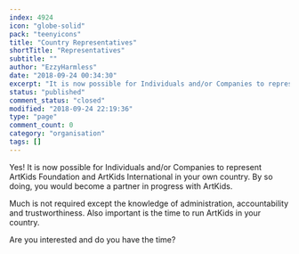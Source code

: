 ```yaml
---
index: 4924
icon: "globe-solid"
pack: "teenyicons"
title: "Country Representatives"
shortTitle: "Representatives"
subtitle: ""
author: "EzzyHarmless"
date: "2018-09-24 00:34:30"
excerpt: "It is now possible for Individuals and/or Companies to represent ArtKids Foundation and ArtKids International in your own country. By so doing, you would become a partner in progress with ArtKids.Are you interested and do you have the time?"
status: "published"
comment_status: "closed"
modified: "2018-09-24 22:19:36"
type: "page"
comment_count: 0
category: "organisation"
tags: []
---
```


Yes! It is now possible for Individuals and/or Companies to represent ArtKids Foundation and ArtKids International in your own country. By so doing, you would become a partner in progress with ArtKids.

Much is not required except the knowledge of administration, accountability and trustworthiness. Also important is the time to run ArtKids in your country.

Are you interested and do you have the time?